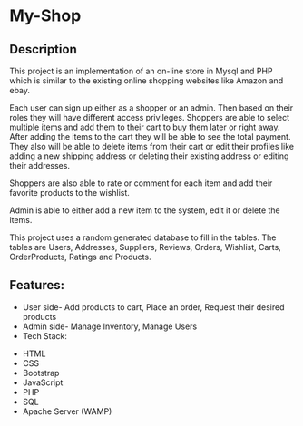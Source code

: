 # My-Shop

## Description
This project is an implementation of an on-line store in Mysql and PHP which is similar to the existing online shopping websites like Amazon and ebay.

Each user can sign up either as a shopper or an admin. Then based on their roles they will have different access privileges. Shoppers are able to select multiple items and add them to their cart to buy them later or right away. After adding the items to the cart they will be able to see the total payment. They also will be able to delete items from their cart or edit their profiles like adding a new shipping address or deleting their existing address or editing their addresses.

Shoppers are also able to rate or comment for each item and add their favorite products to the wishlist.

Admin is able to either add a new item to the system, edit it or delete the items.

This project uses a random generated database to fill in the tables. The tables are Users, Addresses, Suppliers, Reviews, Orders, Wishlist, Carts, OrderProducts, Ratings and Products.

## Features:
* User side- Add products to cart, Place an order, Request their desired products
* Admin side- Manage Inventory, Manage Users
* Tech Stack: 

- HTML
- CSS
- Bootstrap
- JavaScript 
- PHP 
- SQL 
- Apache Server (WAMP)


